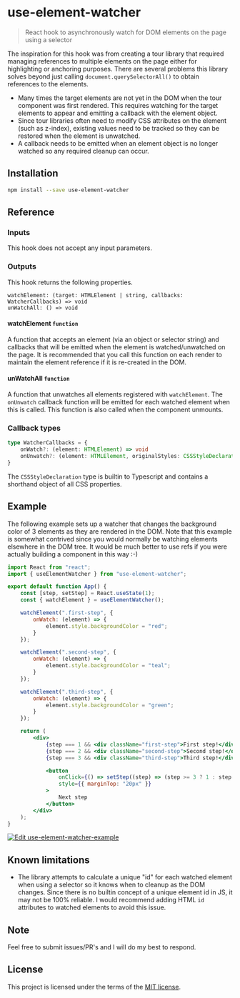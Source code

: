 # use-element-watcher

> React hook to asynchronously watch for DOM elements on the page using a selector

The inspiration for this hook was from creating a tour library that required managing references to multiple elements on the page either for highlighting or anchoring purposes. There are several problems this library solves beyond just calling `document.querySelectorAll()` to obtain references to the elements.

- Many times the target elements are not yet in the DOM when the tour component was first rendered. This requires watching for the target elements to appear and emitting a callback with the element object.
- Since tour libraries often need to modify CSS attributes on the element (such as z-index), existing values need to be tracked so they can be restored when the element is unwatched.
- A callback needs to be emitted when an element object is no longer watched so any required cleanup can occur.

## Installation

```sh
npm install --save use-element-watcher
```

## Reference

### Inputs

This hook does not accept any input parameters.

### Outputs

This hook returns the following properties.

```
watchElement: (target: HTMLElement | string, callbacks: WatcherCallbacks) => void
unWatchAll: () => void
```

#### watchElement `function`
A function that accepts an element (via an object or selector string) and callbacks that will be emitted when the element is watched/unwatched on the page. It is recommended that you call this function on each render to maintain the element reference if it is re-created in the DOM.

#### unWatchAll `function`
A function that unwatches all elements registered with `watchElement`. The `onUnwatch` callback function will be emitted for each watched element when this is called. This function is also called when the component unmounts.

### Callback types

```typescript
type WatcherCallbacks = {
    onWatch?: (element: HTMLElement) => void
    onUnwatch?: (element: HTMLElement, originalStyles: CSSStyleDeclaration) => void
}
```

The `CSSStyleDeclaration` type is builtin to Typescript and contains a shorthand object of all CSS properties.

## Example

The following example sets up a watcher that changes the background color of 3 elements as they are rendered in the DOM. Note that this example is somewhat contrived since you would normally be watching elements elsewhere in the DOM tree. It would be much better to use refs if you were actually building a component in this way :-)

```jsx 
import React from "react";
import { useElementWatcher } from "use-element-watcher";

export default function App() {
    const [step, setStep] = React.useState(1);
    const { watchElement } = useElementWatcher();

    watchElement(".first-step", {
        onWatch: (element) => {
            element.style.backgroundColor = "red";
        }
    });

    watchElement(".second-step", {
        onWatch: (element) => {
            element.style.backgroundColor = "teal";
        }
    });

    watchElement(".third-step", {
        onWatch: (element) => {
            element.style.backgroundColor = "green";
        }
    });

    return (
        <div>
            {step === 1 && <div className="first-step">First step!</div>}
            {step === 2 && <div className="second-step">Second step!</div>}
            {step === 3 && <div className="third-step">Third step!</div>}

            <button
                onClick={() => setStep((step) => (step >= 3 ? 1 : step + 1))}
                style={{ marginTop: "20px" }}
            >
                Next step
            </button>
        </div>
    );
}
```

[![Edit use-element-watcher-example](https://codesandbox.io/static/img/play-codesandbox.svg)](https://codesandbox.io/s/use-element-watcher-example-il4mxd?fontsize=14&hidenavigation=1&theme=dark)

## Known limitations

- The library attempts to calculate a unique "id" for each watched element when using a selector so it knows when to cleanup as the DOM changes. Since there is no builtin concept of a unique element id in JS, it may not be 100% reliable. I would recommend adding HTML `id` attributes to watched elements to avoid this issue.

## Note

Feel free to submit issues/PR's and I will do my best to respond.

## License

This project is licensed under the terms of the [MIT license](https://github.com/iankberry/react-crossfade-simple/blob/master/LICENSE).